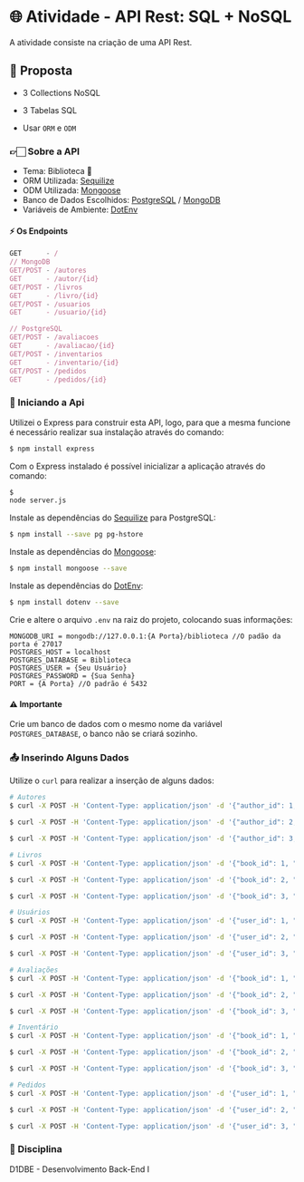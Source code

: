 # 🌐 Atividade - API Rest: SQL + NoSQL

A atividade consiste na criação de uma API Rest.

## 🚧 Proposta

- 3 Collections NoSQL

- 3 Tabelas SQL

- Usar `ORM` e `ODM`

### 👉🏻 Sobre a API
- Tema: Biblioteca 📖
- ORM Utilizada: [Sequilize](https://sequelize.org/)
- ODM Utilizada: [Mongoose](https://mongoosejs.com/)
- Banco de Dados Escolhidos: [PostgreSQL](https://www.postgresql.org/) / [MongoDB](https://www.mongodb.com/pt-br)
- Variáveis de Ambiente: [DotEnv](https://www.npmjs.com/package/dotenv)
#### ⚡ Os Endpoints


``` js
GET      - / 
// MongoDB
GET/POST - /autores 
GET      - /autor/{id}
GET/POST - /livros 
GET      - /livro/{id}
GET/POST - /usuarios 
GET      - /usuario/{id}

// PostgreSQL
GET/POST - /avaliacoes
GET      - /avaliacao/{id}
GET/POST - /inventarios
GET      - /inventario/{id} 
GET/POST - /pedidos  
GET      - /pedidos/{id}
```

### 🏁 Iniciando a Api
Utilizei o Express para construir esta API, logo, para que a mesma funcione é necessário realizar sua instalação através do comando:
```bash
$ npm install express
```
Com o Express instalado é possível inicializar a aplicação através do comando:
```bash
$ 
node server.js
```

Instale as dependências do [Sequilize](https://sequelize.org/) para PostgreSQL:
```bash
$ npm install --save pg pg-hstore
```

Instale as dependências do [Mongoose](https://mongoosejs.com/):
```bash
$ npm install mongoose --save
```

Instale as dependências do [DotEnv](https://www.npmjs.com/package/dotenv):
```bash
$ npm install dotenv --save
```

Crie e altere o arquivo `.env` na raiz do projeto, colocando suas informações:
```
MONGODB_URI = mongodb://127.0.0.1:{A Porta}/biblioteca //O padão da porta é 27017
POSTGRES_HOST = localhost
POSTGRES_DATABASE = Biblioteca
POSTGRES_USER = {Seu Usuário}
POSTGRES_PASSWORD = {Sua Senha}
PORT = {A Porta} //O padrão é 5432
```

#### ⚠️ Importante
Crie um banco de dados com o mesmo nome da variável `POSTGRES_DATABASE`, o banco não se criará sozinho.

### 📤 Inserindo Alguns Dados
Utilize o `curl` para realizar a inserção de alguns dados:
```bash
# Autores
$ curl -X POST -H 'Content-Type: application/json' -d '{"author_id": 1, "name": "George Orwell","birth_year": 1903,"nationality": "Inglês","books_written":9}' http://localhost:8080/autores

$ curl -X POST -H 'Content-Type: application/json' -d '{"author_id": 2, "name": "Harper Lee","birth_year": 1926,"nationality": "Americano","books_written":2}' http://localhost:8080/autores

$ curl -X POST -H 'Content-Type: application/json' -d '{"author_id": 3, "name": "F. Scott Fitzgerald","birth_year": 1896,"nationality": "Americano","books_written":5}' http://localhost:8080/autores

# Livros 
$ curl -X POST -H 'Content-Type: application/json' -d '{"book_id": 1, "title": "1984","author_id": 1,"genre": "Distopia","published_year":1949}' http://localhost:8080/livros

$ curl -X POST -H 'Content-Type: application/json' -d '{"book_id": 2, "title": "To Kill a Mockingbird","author_id": 2,"genre": "Ficção","published_year":1960}' http://localhost:8080/livros

$ curl -X POST -H 'Content-Type: application/json' -d '{"book_id": 3, "title": "The Great Gatsby","author_id": 3,"genre": "Ficção","published_year":1925}' http://localhost:8080/livros

# Usuários
$ curl -X POST -H 'Content-Type: application/json' -d '{"user_id": 1, "name": "Alice","email": "alice@example.com","age": 30}' http://localhost:8080/usuarios

$ curl -X POST -H 'Content-Type: application/json' -d '{"user_id": 2, "name": "Bob","email": "bob@example.com","age": 25}' http://localhost:8080/usuarios

$ curl -X POST -H 'Content-Type: application/json' -d '{"user_id": 3, "name": "Charlie","email": "charlie@example.com","age": 35}' http://localhost:8080/usuarios

# Avaliações
$ curl -X POST -H 'Content-Type: application/json' -d '{"book_id": 1, "user_id": 1,"rating": 5,"comment": "Livro Incrível!"}' http://localhost:8080/avaliacoes

$ curl -X POST -H 'Content-Type: application/json' -d '{"book_id": 2, "user_id": 2,"rating": 4,"comment": "Ótima Leitura."}' http://localhost:8080/avaliacoes

$ curl -X POST -H 'Content-Type: application/json' -d '{"book_id": 3, "user_id": 3,"rating": 3,"comment": "Bom, mas não ótimo."}' http://localhost:8080/avaliacoes

# Inventário
$ curl -X POST -H 'Content-Type: application/json' -d '{"book_id": 1, "quantity": 10}' http://localhost:8080/inventarios

$ curl -X POST -H 'Content-Type: application/json' -d '{"book_id": 2, "quantity": 15}' http://localhost:8080/inventarios

$ curl -X POST -H 'Content-Type: application/json' -d '{"book_id": 3, "quantity": 5}' http://localhost:8080/inventarios

# Pedidos
$ curl -X POST -H 'Content-Type: application/json' -d '{"user_id": 1, "book_id": 1, "order_date": "2024-07-01"}' http://localhost:8080/pedidos

$ curl -X POST -H 'Content-Type: application/json' -d '{"user_id": 2, "book_id": 3, "order_date": "2024-06-24"}' http://localhost:8080/pedidos

$ curl -X POST -H 'Content-Type: application/json' -d '{"user_id": 3, "book_id": 3, "order_date": "2024-07-15"}' http://localhost:8080/pedidos
```


### 📒 Disciplina
D1DBE - Desenvolvimento Back-End I